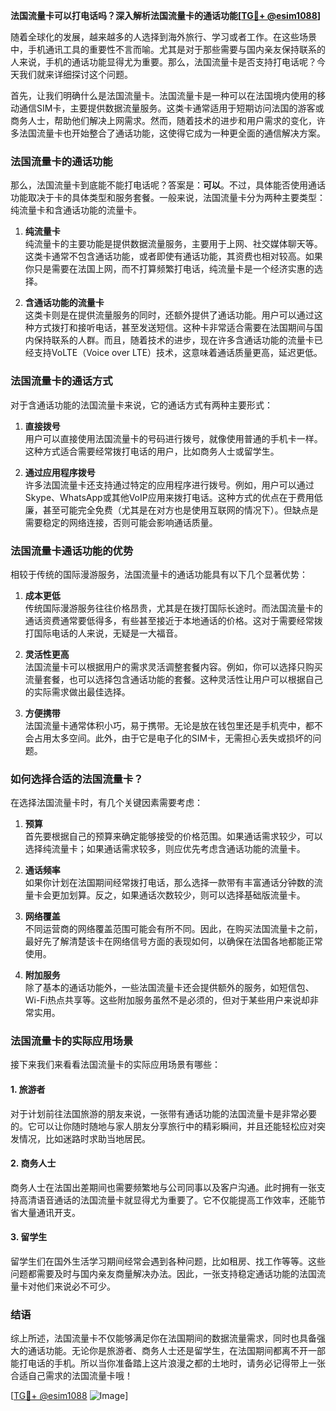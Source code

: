 **法国流量卡可以打电话吗？深入解析法国流量卡的通话功能[[TG💪+ @esim1088](https://t.me/s/esim1088)]**

随着全球化的发展，越来越多的人选择到海外旅行、学习或者工作。在这些场景中，手机通讯工具的重要性不言而喻。尤其是对于那些需要与国内亲友保持联系的人来说，手机的通话功能显得尤为重要。那么，法国流量卡是否支持打电话呢？今天我们就来详细探讨这个问题。

首先，让我们明确什么是法国流量卡。法国流量卡是一种可以在法国境内使用的移动通信SIM卡，主要提供数据流量服务。这类卡通常适用于短期访问法国的游客或商务人士，帮助他们解决上网需求。然而，随着技术的进步和用户需求的变化，许多法国流量卡也开始整合了通话功能，这使得它成为一种更全面的通信解决方案。

### 法国流量卡的通话功能

那么，法国流量卡到底能不能打电话呢？答案是：**可以**。不过，具体能否使用通话功能取决于卡的具体类型和服务套餐。一般来说，法国流量卡分为两种主要类型：纯流量卡和含通话功能的流量卡。

1. **纯流量卡**  
   纯流量卡的主要功能是提供数据流量服务，主要用于上网、社交媒体聊天等。这类卡通常不包含通话功能，或者即使有通话功能，其资费也相对较高。如果你只是需要在法国上网，而不打算频繁打电话，纯流量卡是一个经济实惠的选择。

2. **含通话功能的流量卡**  
   这类卡则是在提供流量服务的同时，还额外提供了通话功能。用户可以通过这种方式拨打和接听电话，甚至发送短信。这种卡非常适合需要在法国期间与国内保持联系的人群。而且，随着技术的进步，现在许多含通话功能的流量卡已经支持VoLTE（Voice over LTE）技术，这意味着通话质量更高，延迟更低。

### 法国流量卡的通话方式

对于含通话功能的法国流量卡来说，它的通话方式有两种主要形式：

1. **直接拨号**  
   用户可以直接使用法国流量卡的号码进行拨号，就像使用普通的手机卡一样。这种方式适合需要经常拨打电话的用户，比如商务人士或留学生。

2. **通过应用程序拨号**  
   许多法国流量卡还支持通过特定的应用程序进行拨号。例如，用户可以通过Skype、WhatsApp或其他VoIP应用来拨打电话。这种方式的优点在于费用低廉，甚至可能完全免费（尤其是在对方也是使用互联网的情况下）。但缺点是需要稳定的网络连接，否则可能会影响通话质量。

### 法国流量卡通话功能的优势

相较于传统的国际漫游服务，法国流量卡的通话功能具有以下几个显著优势：

1. **成本更低**  
   传统国际漫游服务往往价格昂贵，尤其是在拨打国际长途时。而法国流量卡的通话资费通常要低得多，有些甚至接近于本地通话的价格。这对于需要经常拨打国际电话的人来说，无疑是一大福音。

2. **灵活性更高**  
   法国流量卡可以根据用户的需求灵活调整套餐内容。例如，你可以选择只购买流量套餐，也可以选择包含通话功能的套餐。这种灵活性让用户可以根据自己的实际需求做出最佳选择。

3. **方便携带**  
   法国流量卡通常体积小巧，易于携带。无论是放在钱包里还是手机壳中，都不会占用太多空间。此外，由于它是电子化的SIM卡，无需担心丢失或损坏的问题。

### 如何选择合适的法国流量卡？

在选择法国流量卡时，有几个关键因素需要考虑：

1. **预算**  
   首先要根据自己的预算来确定能够接受的价格范围。如果通话需求较少，可以选择纯流量卡；如果通话需求较多，则应优先考虑含通话功能的流量卡。

2. **通话频率**  
   如果你计划在法国期间经常拨打电话，那么选择一款带有丰富通话分钟数的流量卡会更加划算。反之，如果通话次数较少，则可以选择基础版流量卡。

3. **网络覆盖**  
   不同运营商的网络覆盖范围可能会有所不同。因此，在购买法国流量卡之前，最好先了解清楚该卡在网络信号方面的表现如何，以确保在法国各地都能正常使用。

4. **附加服务**  
   除了基本的通话功能外，一些法国流量卡还会提供额外的服务，如短信包、Wi-Fi热点共享等。这些附加服务虽然不是必须的，但对于某些用户来说却非常实用。

### 法国流量卡的实际应用场景

接下来我们来看看法国流量卡的实际应用场景有哪些：

#### 1. 旅游者  
   对于计划前往法国旅游的朋友来说，一张带有通话功能的法国流量卡是非常必要的。它可以让你随时随地与家人朋友分享旅行中的精彩瞬间，并且还能轻松应对突发情况，比如迷路时求助当地居民。

#### 2. 商务人士  
   商务人士在法国出差期间也需要频繁地与公司同事以及客户沟通。此时拥有一张支持高清语音通话的法国流量卡就显得尤为重要了。它不仅能提高工作效率，还能节省大量通讯开支。

#### 3. 留学生  
   留学生们在国外生活学习期间经常会遇到各种问题，比如租房、找工作等等。这些问题都需要及时与国内亲友商量解决办法。因此，一张支持稳定通话功能的法国流量卡对他们来说必不可少。

### 结语  

综上所述，法国流量卡不仅能够满足你在法国期间的数据流量需求，同时也具备强大的通话功能。无论你是旅游者、商务人士还是留学生，在法国期间都离不开一部能打电话的手机。所以当你准备踏上这片浪漫之都的土地时，请务必记得带上一张合适自己需求的法国流量卡哦！

[[TG💪+ @esim1088](https://t.me/s/esim1088) ![Image](https://i.postimg.cc/4NQfJmqS/Snipaste-2025-05-13-00-14-12.png)]